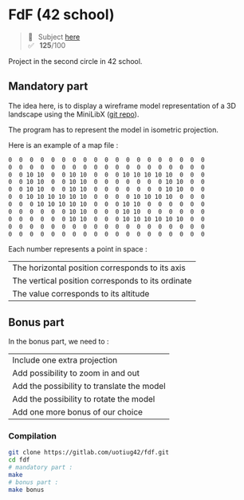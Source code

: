 # FdF (42 school)
> 📑 &ensp;Subject [here](/subject/subject_FdF.pdf) <br />
✅ &ensp;**125**/100

Project in the second circle in 42 school.

## Mandatory part

The idea here, is to display a wireframe model representation of a 3D landscape using the MiniLibX ([git repo](https://github.com/42Paris/minilibx-linux)).

The program has to represent the model in isometric projection.

Here is an example of a map file :
```bash
0  0  0  0  0  0  0  0  0  0  0  0  0  0  0  0  0  0  0
0  0  0  0  0  0  0  0  0  0  0  0  0  0  0  0  0  0  0
0  0 10 10  0  0 10 10  0  0  0 10 10 10 10 10  0  0  0
0  0 10 10  0  0 10 10  0  0  0  0  0  0  0 10 10  0  0
0  0 10 10  0  0 10 10  0  0  0  0  0  0  0 10 10  0  0
0  0 10 10 10 10 10 10  0  0  0  0 10 10 10 10  0  0  0
0  0  0 10 10 10 10 10  0  0  0 10 10  0  0  0  0  0  0
0  0  0  0  0  0 10 10  0  0  0 10 10  0  0  0  0  0  0
0  0  0  0  0  0 10 10  0  0  0 10 10 10 10 10 10  0  0
0  0  0  0  0  0  0  0  0  0  0  0  0  0  0  0  0  0  0
0  0  0  0  0  0  0  0  0  0  0  0  0  0  0  0  0  0  0
```
Each number represents a point in space :
<table>
<tr><td>The horizontal position corresponds to its axis</td></tr>
<tr><td>The vertical position corresponds to its ordinate</td></tr>
<tr><td>The value corresponds to its altitude</td></tr>
</table>

## Bonus part

In the bonus part, we need to :
<table>
<tr><td>Include one extra projection</td></tr>
<tr><td>Add possibility to zoom in and out</td></tr>
<tr><td>Add the possibility to translate the model</td></tr>
<tr><td>Add the possibility to rotate the model</td></tr>
<tr><td>Add one more bonus of our choice</td></tr>
</table>

### Compilation
```bash
git clone https://gitlab.com/uotiug42/fdf.git
cd fdf
# mandatory part :
make
# bonus part :
make bonus
```
